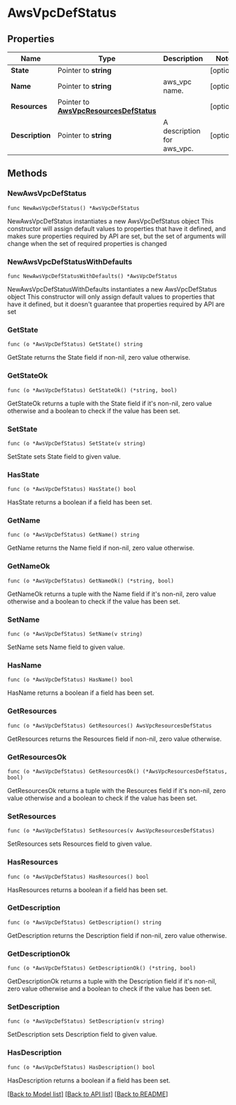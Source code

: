# AwsVpcDefStatus

## Properties

Name | Type | Description | Notes
------------ | ------------- | ------------- | -------------
**State** | Pointer to **string** |  | [optional] 
**Name** | Pointer to **string** | aws_vpc name. | [optional] 
**Resources** | Pointer to [**AwsVpcResourcesDefStatus**](AwsVpcResourcesDefStatus.md) |  | [optional] 
**Description** | Pointer to **string** | A description for aws_vpc. | [optional] 

## Methods

### NewAwsVpcDefStatus

`func NewAwsVpcDefStatus() *AwsVpcDefStatus`

NewAwsVpcDefStatus instantiates a new AwsVpcDefStatus object
This constructor will assign default values to properties that have it defined,
and makes sure properties required by API are set, but the set of arguments
will change when the set of required properties is changed

### NewAwsVpcDefStatusWithDefaults

`func NewAwsVpcDefStatusWithDefaults() *AwsVpcDefStatus`

NewAwsVpcDefStatusWithDefaults instantiates a new AwsVpcDefStatus object
This constructor will only assign default values to properties that have it defined,
but it doesn't guarantee that properties required by API are set

### GetState

`func (o *AwsVpcDefStatus) GetState() string`

GetState returns the State field if non-nil, zero value otherwise.

### GetStateOk

`func (o *AwsVpcDefStatus) GetStateOk() (*string, bool)`

GetStateOk returns a tuple with the State field if it's non-nil, zero value otherwise
and a boolean to check if the value has been set.

### SetState

`func (o *AwsVpcDefStatus) SetState(v string)`

SetState sets State field to given value.

### HasState

`func (o *AwsVpcDefStatus) HasState() bool`

HasState returns a boolean if a field has been set.

### GetName

`func (o *AwsVpcDefStatus) GetName() string`

GetName returns the Name field if non-nil, zero value otherwise.

### GetNameOk

`func (o *AwsVpcDefStatus) GetNameOk() (*string, bool)`

GetNameOk returns a tuple with the Name field if it's non-nil, zero value otherwise
and a boolean to check if the value has been set.

### SetName

`func (o *AwsVpcDefStatus) SetName(v string)`

SetName sets Name field to given value.

### HasName

`func (o *AwsVpcDefStatus) HasName() bool`

HasName returns a boolean if a field has been set.

### GetResources

`func (o *AwsVpcDefStatus) GetResources() AwsVpcResourcesDefStatus`

GetResources returns the Resources field if non-nil, zero value otherwise.

### GetResourcesOk

`func (o *AwsVpcDefStatus) GetResourcesOk() (*AwsVpcResourcesDefStatus, bool)`

GetResourcesOk returns a tuple with the Resources field if it's non-nil, zero value otherwise
and a boolean to check if the value has been set.

### SetResources

`func (o *AwsVpcDefStatus) SetResources(v AwsVpcResourcesDefStatus)`

SetResources sets Resources field to given value.

### HasResources

`func (o *AwsVpcDefStatus) HasResources() bool`

HasResources returns a boolean if a field has been set.

### GetDescription

`func (o *AwsVpcDefStatus) GetDescription() string`

GetDescription returns the Description field if non-nil, zero value otherwise.

### GetDescriptionOk

`func (o *AwsVpcDefStatus) GetDescriptionOk() (*string, bool)`

GetDescriptionOk returns a tuple with the Description field if it's non-nil, zero value otherwise
and a boolean to check if the value has been set.

### SetDescription

`func (o *AwsVpcDefStatus) SetDescription(v string)`

SetDescription sets Description field to given value.

### HasDescription

`func (o *AwsVpcDefStatus) HasDescription() bool`

HasDescription returns a boolean if a field has been set.


[[Back to Model list]](../README.md#documentation-for-models) [[Back to API list]](../README.md#documentation-for-api-endpoints) [[Back to README]](../README.md)


